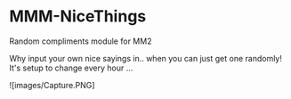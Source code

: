 # MMM-NiceThings
Random compliments module for MM2

Why input your own nice sayings in.. when you can just get one randomly!   It's setup to change every hour ...

![images/Capture.PNG]
